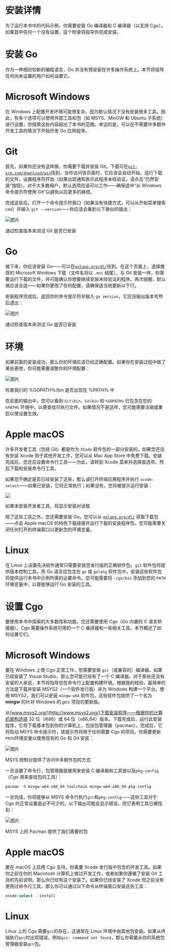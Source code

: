 # 安装详情

为了运行本书中的代码示例，你需要安装 Go 编译器和 C 编译器（以支持 Cgo）。如果其中任何一个没有设置，这个附录将指导你完成安装。

# 安装 Go

作为一种相对较新的编程语言，Go 并没有预安装在许多操作系统上。本节将指导任何尚未设置的用户如何设置它。

# Microsoft Windows

在 Windows 上配置开发环境可能很复杂，因为默认情况下没有安装很多工具。因此，有多个选项可以使用外部工具和包（如 MSYS、MinGW 和 Ubuntu 子系统）进行设置，但探索这些内容超出了本书的范围。幸运的是，可以在不需要许多额外开发工具的情况下开始开发 Go 应用程序。

# Git

首先，如果你还没有这样做，你需要下载并安装 Git。下载可在[`git-scm.com/download/win`](https://git-scm.com/download/win)找到，当你访问该页面时，它应该会自动开始。运行下载的文件，设置程序将开始（如果出现通知表示此程序未经验证，请点击“仍然安装”按钮）。对于大多数用户，默认选项应该可以工作——确保选中“从 Windows 命令提示符使用 Git”以避免以后更多的麻烦。

完成这些后，打开一个命令提示符窗口（如果没有快捷方式，可以从开始菜单搜索 `cmd`）并输入 `git --version`——你应该会看到以下类似的输出：

![图片](img/4d1fd39f-a4a4-4519-a9df-d98d87365e9b.png)

通过检查版本来测试 Git 是否已安装

# Go

接下来，你应该安装 Go——可以在[`golang.org/dl/`](https://golang.org/dl/)找到。在这个页面上，选择推荐的 Microsoft Windows 下载（文件名将以 `.msi` 结尾）。与 Git 安装一样，你需要运行下载的文件，并可能确认你想要继续安装未经验证的程序。再次提醒，默认值应该合适——如果你更改了任何配置，请确保适当地更新以下行。

安装程序完成后，返回你的命令提示符并输入 `go version`，它应该输出版本号然后退出：

![图片](img/1b596249-a041-4687-b221-73b9c57de843.png)

通过检查版本来测试 Go 是否已安装

# 环境

如果前面的安装成功，那么你的环境应该已经正确配置。如果你在安装过程中做了某些更改，你可能需要调整你的环境配置：

![图片](img/14d3b3ab-60f7-44e1-b3bd-c786b96e6a9e.png)

检查我们的 %GOPATH%/bin 是否出现在 %PATH% 中

在前面的输出中，您可以看到 `Git\bin`、`Go\bin` 和 `%GOPATH%` 已包含在您的 `%PATH%` 环境中，以便查找可执行文件。如果情况不是这样，您可能需要注销或重启以使设置生效。

# Apple macOS

许多开发者工具（包括 Git）都是作为 `XCode` 软件包的一部分安装的。如果您还没有安装 Xcode 用于其他开发工作，您可以从 Mac App Store 中免费下载。安装完成后，您还应设置命令行工具——为此，请转到 Xcode 菜单并选择首选项，然后下载和安装命令行工具。

如果您不确定是否已经安装了这些，那么请打开终端应用程序并执行 `xcode-select`——如果已安装，它将正常执行；如果没有，您将被提示运行安装：

![](img/8d47d251-9ea6-4264-b7be-914242ce89eb.png)

如果未安装开发者工具，将显示安装对话框

除了这些工具之外，您还需要安装 Go。您可以从 [`golang.org/dl/`](https://golang.org/dl/) 获取下载包——点击 Apple macOS 的特色下载链接并运行下载的安装程序包。您可能需要关闭任何打开的终端窗口以更新您的环境变量。

# Linux

在 Linux 上设置先决软件通常只需要安装您发行版的正确软件包。`git` 软件包将提供版本控制工具，而 Go 语言应包含在 `go` 或 `golang` 软件包中。安装这些软件包将提供运行本书中示例所需的必要命令。您可能需要将 `~/go/bin` 添加到您的 `PATH` 环境变量中，以便能够运行 Go 安装的工具。

# 设置 Cgo

要使用本书中探索的大多数库和功能，您还需要使用 Cgo（Go 内置的 C 语言桥接器）。Cgo 需要操作系统可用的一个 C 编译器和一些相关工具。本节概述了如何设置它们。

# Microsoft Windows

要在 Windows 上使 Cgo 正常工作，您需要安装 `gcc`（或兼容的）编译器。如果已经安装了 Visual Studio，那么您可能已经有了一个 C 编译器。对于那些还没有安装的人来说，本节将指导您在命令行上配置构建环境。根据我的经验，最简单的方法是下载并安装 MSYS2（一个软件发行版）并为 Windows 构建一个平台。使用 MSYS2，我们可以安装 `mingw-w64` 软件包，这些软件包提供了一个名为 **mingw** 的针对 Windows 的 *gcc* 项目的更新版。

从[www.msys2.org/](http://www.msys2.org/)下载安装程序——根据你的计算机架构选择 32 位（i686）或 64 位（x86_64）版本。下载完成后，运行此安装程序，它将下载基本包到你的计算机上，包括包管理器（pacman）。完成后，它将启动 MSYS 命令提示符，该提示符将用于任何需要 Cgo 的项目。你需要更新`PATH`环境变量以使用现有的 Go 和 Git 安装：

![图片](img/b34100c7-321f-4b38-9d67-6de9eeae4aef.png)

MSYS 控制台提供了访问许多额外包的方式

一旦设置了命令行，包管理器就被用来安装 C 编译器和工具链以及`pkg-config`（Cgo 用来查找包的工具）：

```go
pacman -S mingw-w64-x86_64-toolchain mingw-w64-x86_64-pkg-config
```

一旦完成，你将能够从 MSYS 命令行执行`gcc`和`pkg-config`——这些工具对于 Cgo 的正常设置是必不可少的。以下输出可能会显示错误，但它表明工具已被找到：

![图片](img/1ef8d36a-cb59-4686-83cc-46ee04506484.png)

MSYS 上的 Pacman 提供了我们需要的包

# Apple macOS

要在 macOS 上启用 Cgo 支持，你需要 Xcode 发行版中包含的开发工具。如果你之前在你的 Macintosh 计算机上做过开发工作，或者如果你遵循了安装 Git 工具的先前说明，那么你已经有这个安装了。如果你已经安装了 Xcode 但之前没有使用过命令行工具，那么你可以通过以下命令从终端窗口安装这些工具：

```go
xcode-select --install
```

# Linux

Linux 上的 Cgo 需要`gcc`的存在，这通常在 Linux 环境中由其他包安装。如果从终端执行`gcc`时出现错误，例如`gcc: command not found`，那么你需要从你的系统包管理器安装`gcc`包。

